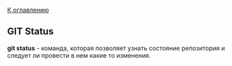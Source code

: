[К оглавлению](readme.md)

## GIT Status
**git status** - команда, которая позволяет узнать состояние репозитория и следует ли провести в нем какие то изменения.